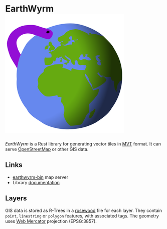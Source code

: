 # EarthWyrm ![Logo](../earthwyrm.svg)

*EarthWyrm* is a Rust library for generating vector tiles in [MVT] format.
It can serve [OpenStreetMap] or other GIS data.

## Links

* [earthwyrm-bin] map server
* Library [documentation]

## Layers

GIS data is stored as R-Trees in a [rosewood] file for each layer.  They contain
`point`, `linestring` or `polygon` features, with associated tags.  The geometry
uses [Web Mercator] projection (EPSG:3857).


[documentation]: https://docs.rs/earthwyrm
[earthwyrm-bin]: ../earthwyrm-bin/
[MVT]: https://github.com/mapbox/vector-tile-spec
[OpenStreetMap]: https://www.openstreetmap.org/about
[rosewood]: https://docs.rs/rosewood
[Web Mercator]: https://en.wikipedia.org/wiki/Web_Mercator_projection
